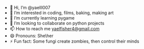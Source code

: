 - 👋 Hi, I’m @yaelll007
- 👀 I’m interested in coding, films, baking, making art
- 🌱 I’m currently learning pygame
- 💞️ I’m looking to collaborate on python projects
- 📫 How to reach me yaelfisher4@gmail.com
- 😄 Pronouns: She\her
- ⚡ Fun fact: Some fungi create zombies, then control their minds

<!---
yaelll007/yaelll007 is a ✨ special ✨ repository because its `README.md` (this file) appears on your GitHub profile.
You can click the Preview link to take a look at your changes.
--->
